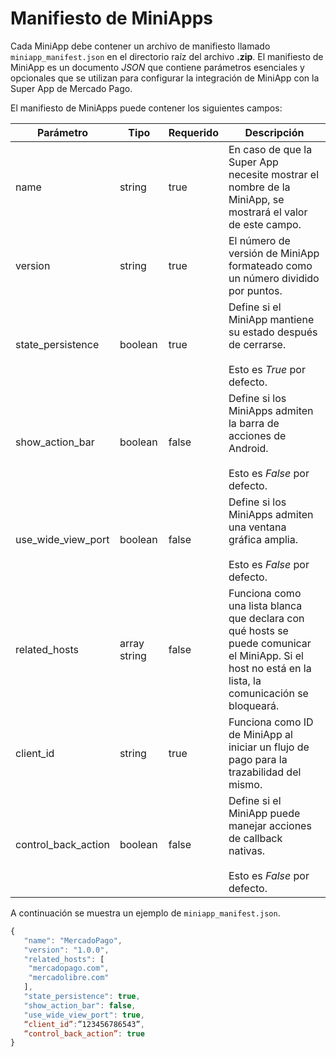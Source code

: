 # Manifiesto de MiniApps

Cada MiniApp debe contener un archivo de manifiesto llamado `miniapp_manifest.json` en el directorio raíz del archivo **.zip**. El manifiesto de MiniApp es un documento _JSON_ que contiene parámetros esenciales y opcionales que se utilizan para configurar la integración de MiniApp con la Super App de Mercado Pago.

El manifiesto de MiniApps puede contener los siguientes campos:

| Parámetro | Tipo | Requerido | Descripción |
| --- | --- | --- | --- |
| name | string | true | En caso de que la Super App necesite mostrar el nombre de la MiniApp, se mostrará el valor de este campo. | 
| version | string | true | El número de versión de MiniApp formateado como un número dividido por puntos.|
| state_persistence | boolean | true | Define si el MiniApp mantiene su estado después de cerrarse. <br><br> Esto es *True* por defecto. | 
| show_action_bar | boolean | false | Define si los MiniApps admiten la barra de acciones de Android. <br><br> Esto es *False* por defecto. | 
| use_wide_view_port | boolean | false |Define si los MiniApps admiten una ventana gráfica amplia. <br><br> Esto es *False* por defecto. | 
| related_hosts | array  string  | false | Funciona como una lista blanca que declara con qué hosts se puede comunicar el MiniApp. Si el host no está en la lista, la comunicación se bloqueará. | 
| client_id | string | true | Funciona como ID de MiniApp al iniciar un flujo de pago para la trazabilidad del mismo. | 
| control_back_action | boolean | false | Define si el MiniApp puede manejar acciones de callback nativas. <br><br> Esto es *False* por defecto.| 

A continuación se muestra un ejemplo de `miniapp_manifest.json`.

```javascript
{
   "name": "MercadoPago",
   "version": "1.0.0",
   "related_hosts": [
  	"mercadopago.com",
	"mercadolibre.com"
   ],
   "state_persistence": true,
   "show_action_bar": false,
   "use_wide_view_port": true,
   “client_id”:”123456786543”,
   “control_back_action”: true
}
```